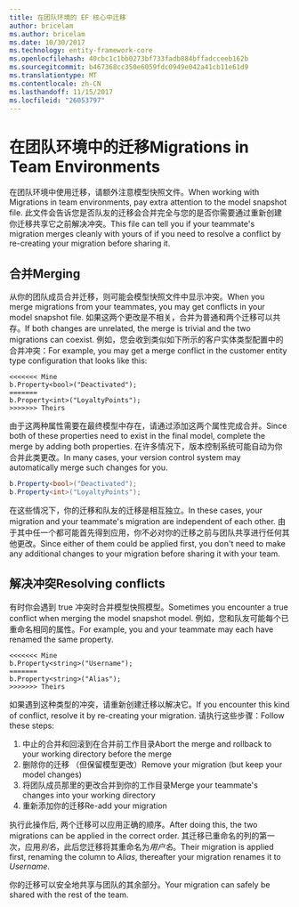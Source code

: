 ```yaml
---
title: 在团队环境的 EF 核心中迁移
author: bricelam
ms.author: bricelam
ms.date: 10/30/2017
ms.technology: entity-framework-core
ms.openlocfilehash: 40cbc1c1bb0273bf733fadb884bffadcceeb162b
ms.sourcegitcommit: b467368cc350e6059fdc0949e042a41cb11e61d9
ms.translationtype: MT
ms.contentlocale: zh-CN
ms.lasthandoff: 11/15/2017
ms.locfileid: "26053797"
---
```

<a name="migrations-in-team-environments"></a><span data-ttu-id="bdf20-102">在团队环境中的迁移</span><span class="sxs-lookup"><span data-stu-id="bdf20-102">Migrations in Team Environments</span></span>
===============================
<span data-ttu-id="bdf20-103">在团队环境中使用迁移，请额外注意模型快照文件。</span><span class="sxs-lookup"><span data-stu-id="bdf20-103">When working with Migrations in team environments, pay extra attention to the model snapshot file.</span></span> <span data-ttu-id="bdf20-104">此文件会告诉您是否队友的迁移会合并完全与您的是否你需要通过重新创建你迁移共享它之前解决冲突。</span><span class="sxs-lookup"><span data-stu-id="bdf20-104">This file can tell you if your teammate's migration merges cleanly with yours of if you need to resolve a conflict by re-creating your migration before sharing it.</span></span>

<a name="merging"></a><span data-ttu-id="bdf20-105">合并</span><span class="sxs-lookup"><span data-stu-id="bdf20-105">Merging</span></span>
-------
<span data-ttu-id="bdf20-106">从你的团队成员合并迁移，则可能会模型快照文件中显示冲突。</span><span class="sxs-lookup"><span data-stu-id="bdf20-106">When you merge migrations from your teammates, you may get conflicts in your model snapshot file.</span></span> <span data-ttu-id="bdf20-107">如果这两个更改是不相关，合并为普通和两个迁移可以共存。</span><span class="sxs-lookup"><span data-stu-id="bdf20-107">If both changes are unrelated, the merge is trivial and the two migrations can coexist.</span></span> <span data-ttu-id="bdf20-108">例如，您会收到类似如下所示的客户实体类型配置中的合并冲突：</span><span class="sxs-lookup"><span data-stu-id="bdf20-108">For example, you may get a merge conflict in the customer entity type configuration that looks like this:</span></span>

    <<<<<<< Mine
    b.Property<bool>("Deactivated");
    =======
    b.Property<int>("LoyaltyPoints");
    >>>>>>> Theirs

<span data-ttu-id="bdf20-109">由于这两种属性需要在最终模型中存在，请通过添加这两个属性完成合并。</span><span class="sxs-lookup"><span data-stu-id="bdf20-109">Since both of these properties need to exist in the final model, complete the merge by adding both properties.</span></span> <span data-ttu-id="bdf20-110">在许多情况下，版本控制系统可能自动为你合并此类更改。</span><span class="sxs-lookup"><span data-stu-id="bdf20-110">In many cases, your version control system may automatically merge such changes for you.</span></span>

``` csharp
b.Property<bool>("Deactivated");
b.Property<int>("LoyaltyPoints");
```

<span data-ttu-id="bdf20-111">在这些情况下，你的迁移和队友的迁移是相互独立。</span><span class="sxs-lookup"><span data-stu-id="bdf20-111">In these cases, your migration and your teammate's migration are independent of each other.</span></span> <span data-ttu-id="bdf20-112">由于其中任一个都可能首先得到应用，你不必对你的迁移之前与团队共享进行任何其他更改。</span><span class="sxs-lookup"><span data-stu-id="bdf20-112">Since either of them could be applied first, you don't need to make any additional changes to your migration before sharing it with your team.</span></span>

<a name="resolving-conflicts"></a><span data-ttu-id="bdf20-113">解决冲突</span><span class="sxs-lookup"><span data-stu-id="bdf20-113">Resolving conflicts</span></span>
-------------------
<span data-ttu-id="bdf20-114">有时你会遇到 true 冲突时合并模型快照模型。</span><span class="sxs-lookup"><span data-stu-id="bdf20-114">Sometimes you encounter a true conflict when merging the model snapshot model.</span></span> <span data-ttu-id="bdf20-115">例如，您和队友可能每个已重命名相同的属性。</span><span class="sxs-lookup"><span data-stu-id="bdf20-115">For example, you and your teammate may each have renamed the same property.</span></span>

    <<<<<<< Mine
    b.Property<string>("Username");
    =======
    b.Property<string>("Alias");
    >>>>>>> Theirs

<span data-ttu-id="bdf20-116">如果遇到这种类型的冲突，请重新创建迁移以解决它。</span><span class="sxs-lookup"><span data-stu-id="bdf20-116">If you encounter this kind of conflict, resolve it by re-creating your migration.</span></span> <span data-ttu-id="bdf20-117">请执行这些步骤：</span><span class="sxs-lookup"><span data-stu-id="bdf20-117">Follow these steps:</span></span>

1. <span data-ttu-id="bdf20-118">中止的合并和回滚到在合并前工作目录</span><span class="sxs-lookup"><span data-stu-id="bdf20-118">Abort the merge and rollback to your working directory before the merge</span></span>
2. <span data-ttu-id="bdf20-119">删除你的迁移 （但保留模型更改）</span><span class="sxs-lookup"><span data-stu-id="bdf20-119">Remove your migration (but keep your model changes)</span></span>
3. <span data-ttu-id="bdf20-120">将团队成员那里的更改合并到你的工作目录</span><span class="sxs-lookup"><span data-stu-id="bdf20-120">Merge your teammate's changes into your working directory</span></span>
4. <span data-ttu-id="bdf20-121">重新添加你的迁移</span><span class="sxs-lookup"><span data-stu-id="bdf20-121">Re-add your migration</span></span>

<span data-ttu-id="bdf20-122">执行此操作后, 两个迁移可以应用正确的顺序。</span><span class="sxs-lookup"><span data-stu-id="bdf20-122">After doing this, the two migrations can be applied in the correct order.</span></span> <span data-ttu-id="bdf20-123">其迁移已重命名的列的第一次，应用*别名*，此后您迁移将其重命名为*用户名*。</span><span class="sxs-lookup"><span data-stu-id="bdf20-123">Their migration is applied first, renaming the column to *Alias*, thereafter your migration renames it to *Username*.</span></span>

<span data-ttu-id="bdf20-124">你的迁移可以安全地共享与团队的其余部分。</span><span class="sxs-lookup"><span data-stu-id="bdf20-124">Your migration can safely be shared with the rest of the team.</span></span>

